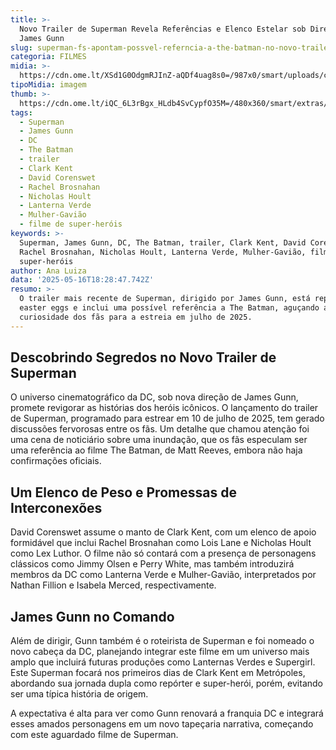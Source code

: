```yaml
---
title: >-
  Novo Trailer de Superman Revela Referências e Elenco Estelar sob Direção de
  James Gunn
slug: superman-fs-apontam-possvel-referncia-a-the-batman-no-novo-trailer
categoria: FILMES
midia: >-
  https://cdn.ome.lt/XSd1G0OdgmRJInZ-aQDf4uag8s0=/987x0/smart/uploads/conteudo/fotos/superman-cinemacon_VazhUe3.png
tipoMidia: imagem
thumb: >-
  https://cdn.ome.lt/iQC_6L3rBgx_HLdb4SvCypfO35M=/480x360/smart/extras/conteudos/superman-batman-dc.jpg
tags:
  - Superman
  - James Gunn
  - DC
  - The Batman
  - trailer
  - Clark Kent
  - David Corenswet
  - Rachel Brosnahan
  - Nicholas Hoult
  - Lanterna Verde
  - Mulher-Gavião
  - filme de super-heróis
keywords: >-
  Superman, James Gunn, DC, The Batman, trailer, Clark Kent, David Corenswet,
  Rachel Brosnahan, Nicholas Hoult, Lanterna Verde, Mulher-Gavião, filme de
  super-heróis
author: Ana Luiza
data: '2025-05-16T18:28:47.742Z'
resumo: >-
  O trailer mais recente de Superman, dirigido por James Gunn, está repleto de
  easter eggs e inclui uma possível referência a The Batman, aguçando a
  curiosidade dos fãs para a estreia em julho de 2025.
---
```


## Descobrindo Segredos no Novo Trailer de Superman

<blockquote class="twitter-tweet"><a href="https://twitter.com/user/status/1923335644413071369"></a></blockquote>

O universo cinematográfico da DC, sob nova direção de James Gunn, promete revigorar as histórias dos heróis icônicos. O lançamento do trailer de Superman, programado para estrear em 10 de julho de 2025, tem gerado discussões fervorosas entre os fãs. Um detalhe que chamou atenção foi uma cena de noticiário sobre uma inundação, que os fãs especulam ser uma referência ao filme The Batman, de Matt Reeves, embora não haja confirmações oficiais.

## Um Elenco de Peso e Promessas de Interconexões

David Corenswet assume o manto de Clark Kent, com um elenco de apoio formidável que inclui Rachel Brosnahan como Lois Lane e Nicholas Hoult como Lex Luthor. O filme não só contará com a presença de personagens clássicos como Jimmy Olsen e Perry White, mas também introduzirá membros da DC como Lanterna Verde e Mulher-Gavião, interpretados por Nathan Fillion e Isabela Merced, respectivamente.

## James Gunn no Comando

Além de dirigir, Gunn também é o roteirista de Superman e foi nomeado o novo cabeça da DC, planejando integrar este filme em um universo mais amplo que incluirá futuras produções como Lanternas Verdes e Supergirl. Este Superman focará nos primeiros dias de Clark Kent em Metrópoles, abordando sua jornada dupla como repórter e super-herói, porém, evitando ser uma típica história de origem.

A expectativa é alta para ver como Gunn renovará a franquia DC e integrará esses amados personagens em um novo tapeçaria narrativa, começando com este aguardado filme de Superman.
